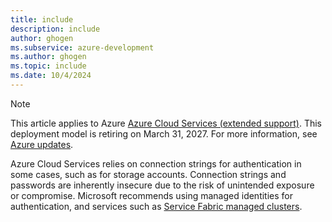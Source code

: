 ```yaml
---
title: include
description: include
author: ghogen
ms.subservice: azure-development
ms.author: ghogen
ms.topic: include
ms.date: 10/4/2024
---
```

> [!NOTE]
> This article applies to Azure [Azure Cloud Services (extended support)](../cloud-services-extended-support.md). This deployment model is retiring on March 31, 2027. For more information, see [Azure updates](https://azure.microsoft.com/updates?id=486344). 
>
> Azure Cloud Services relies on connection strings for authentication in some cases, such as for storage accounts. Connection strings and passwords are inherently insecure due to the risk of unintended exposure or compromise. Microsoft recommends using managed identities for authentication, and services such as [Service Fabric managed clusters](/azure/service-fabric/overview-managed-cluster).
